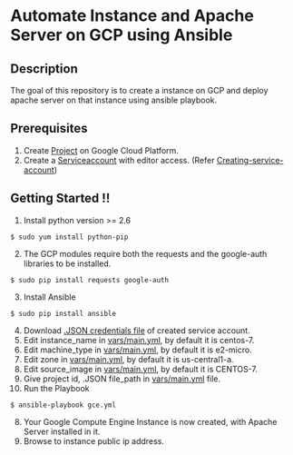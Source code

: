 # Automate Instance and Apache Server on GCP using Ansible

## Description
The goal of this repository is to create a instance on GCP and deploy apache server on that instance using ansible playbook.  


## Prerequisites
1. Create [Project](https://console.cloud.google.com/projectselector/compute/instances) on Google Cloud Platform. 
2. Create a [Serviceaccount](https://console.cloud.google.com/iam-admin/serviceaccounts) with editor access. (Refer [Creating-service-account](https://cloud.google.com/compute/docs/access/create-enable-service-accounts-for-instances))


## Getting Started !!
1. Install python version >= 2.6
```
$ sudo yum install python-pip
```
2. The GCP modules require both the requests and the google-auth libraries to be installed.
```
$ sudo pip install requests google-auth
```
3. Install Ansible
```
$ sudo pip install ansible 
```
4. Download [.JSON credentials file](https://support.google.com/cloud/answer/6158849?hl=en&ref_topic=6262490#serviceaccounts) of created service account.
5. Edit instance_name in [vars/main.yml](vars/main.yml), by default it is centos-7.
6. Edit machine_type in [vars/main.yml](vars/main.yml), by default it is e2-micro.
7. Edit zone in [vars/main.yml](vars/main.yml), by default it is us-central1-a.
8. Edit source_image in [vars/main.yml](vars/main.yml), by default it is CENTOS-7.
5. Give project id, .JSON file_path in [vars/main.yml](vars/main.yml) file. 
7. Run the Playbook 
```
$ ansible-playbook gce.yml
```
8. Your Google Compute Engine Instance is now created, with Apache Server installed in it.
9. Browse to instance public ip address.
